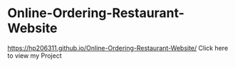 # Online-Ordering-Restaurant-Website


https://hp206311.github.io/Online-Ordering-Restaurant-Website/  Click here to view my Project
